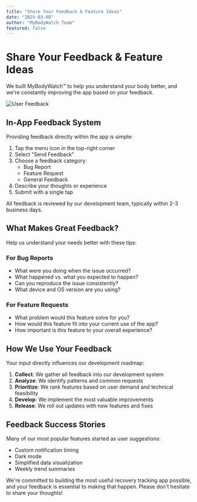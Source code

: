 ```yaml
---
title: "Share Your Feedback & Feature Ideas"
date: "2025-03-08"
author: "MyBodyWatch Team"
featured: false
---
```


# Share Your Feedback & Feature Ideas

We built MyBodyWatch™ to help you understand your body better, and we're constantly improving the app based on your feedback.

![User Feedback](https://images.unsplash.com/photo-1516321318423-f06f85e504b3?q=80&w=1200)

## In-App Feedback System

Providing feedback directly within the app is simple:

1. Tap the menu icon in the top-right corner
2. Select "Send Feedback"
3. Choose a feedback category:
   - Bug Report
   - Feature Request
   - General Feedback
4. Describe your thoughts or experience
5. Submit with a single tap

All feedback is reviewed by our development team, typically within 2-3 business days.

## What Makes Great Feedback?

Help us understand your needs better with these tips:

### For Bug Reports
- What were you doing when the issue occurred?
- What happened vs. what you expected to happen?
- Can you reproduce the issue consistently?
- What device and OS version are you using?

### For Feature Requests
- What problem would this feature solve for you?
- How would this feature fit into your current use of the app?
- How important is this feature to your overall experience?

## How We Use Your Feedback

Your input directly influences our development roadmap:

1. **Collect**: We gather all feedback into our development system
2. **Analyze**: We identify patterns and common requests
3. **Prioritize**: We rank features based on user demand and technical feasibility
4. **Develop**: We implement the most valuable improvements
5. **Release**: We roll out updates with new features and fixes

## Feedback Success Stories

Many of our most popular features started as user suggestions:

- Custom notification timing
- Dark mode
- Simplified data visualization
- Weekly trend summaries

We're committed to building the most useful recovery tracking app possible, and your feedback is essential to making that happen. Please don't hesitate to share your thoughts!